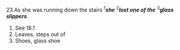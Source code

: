 23.As she was running down the stairs <sup>1</sup>***she*** <sup>2</sup>***lost one of the*** <sup>3</sup>***glass slippers***.
1. See 18.1
2. Leaves, steps out of
3. Shoes, glass shoe
